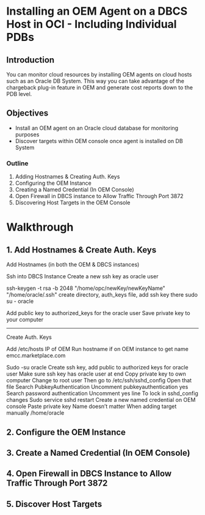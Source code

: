 # Installing an OEM Agent on a DBCS Host in OCI - Including Individual PDBs 

## Introduction
You can monitor cloud resources by installing OEM agents on cloud hosts such as an Oracle DB System. This way you can take advantage of the chargeback plug-in feature in OEM and generate cost reports down to the PDB level.

## Objectives
* Install an OEM agent on an Oracle cloud database for monitoring purposes
* Discover targets within OEM console once agent is installed on DB System

### Outline
1. Adding Hostnames & Creating Auth. Keys
2. Configuring the OEM Instance
3. Creating a Named Credential (In OEM Console)
4. Open Firewall in DBCS instance to Allow Traffic Through Port 3872
5. Discovering Host Targets in the OEM Console

# Walkthrough

## 1. Add Hostnames & Create Auth. Keys
Add Hostnames (in both the OEM & DBCS instances)

Ssh into DBCS Instance
Create a new ssh key as oracle user

ssh-keygen -t rsa -b 2048
"/home/opc/newKey/newKeyName"
"/home/oracle/.ssh"
create directory, auth_keys file, add ssh key there
sudo su - oracle

Add public key to authorized_keys for the oracle user
Save private key to your computer

------------------------------------------------------
Create Auth. Keys

Add /etc/hosts
IP of OEM
Run hostname if on OEM instance to get name
<IP address>    emcc.marketplace.com
 
Sudo -su oracle
Create ssh key, add public to authorized keys for oracle user
  Make sure ssh key has oracle user at end
  Copy private key to own computer
Change to root user
Then go to /etc/ssh/sshd_config
  Open that file
  Search PubkeyAuthentication
    Uncomment pubkeyauthentication yes
  Search password authentication
    Uncomment yes line
  To lock in sshd_config changes
    Sudo service sshd restart
Create a new named credential on OEM console
  Paste private key
  Name doesn’t matter
When adding target manually
  /home/oracle


## 2. Configure the OEM Instance
## 3. Create a Named Credential (In OEM Console)
## 4. Open Firewall in DBCS Instance to Allow Traffic Through Port 3872
## 5. Discover Host Targets
